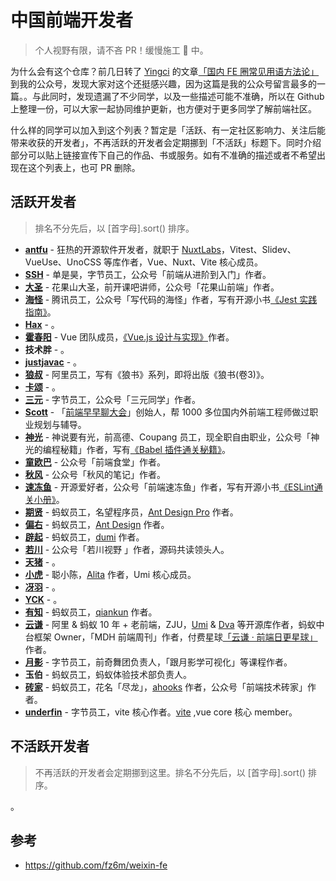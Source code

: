 # 中国前端开发者

> 个人视野有限，请不吝 PR！缓慢施工 🚧 中。

为什么会有这个仓库？前几日转了 [Yingci](https://github.com/fz6m) 的文章[「国内 FE 圈常见用语方法论」](https://mp.weixin.qq.com/s/McVmzQcSM82gtT0UDnX5Nw) 到我的公众号，发现大家对这个还挺感兴趣，因为这篇是我的公众号留言最多的一篇。。与此同时，发现遗漏了不少同学，以及一些描述可能不准确，所以在 Github 上整理一份，可以大家一起协同维护更新，也方便对于更多同学了解前端社区。

什么样的同学可以加入到这个列表？暂定是「活跃、有一定社区影响力、关注后能带来收获的开发者」，不再活跃的开发者会定期挪到「不活跃」标题下。同时介绍部分可以贴上链接宣传下自己的作品、书或服务。如有不准确的描述或者不希望出现在这个列表上，也可 PR 删除。

## 活跃开发者

> 排名不分先后，以 [首字母].sort() 排序。

* **[antfu](https://github.com/antfu)** - 狂热的开源软件开发者，就职于 [NuxtLabs](https://nuxtlabs.com/)，Vitest、Slidev、VueUse、UnoCSS 等库作者，Vue、Nuxt、Vite 核心成员。
* **[SSH](https://github.com/sl1673495)** - 单是昊，字节员工，公众号「前端从进阶到入门」作者。
* **[大圣](https://github.com/shengxinjing)** - 花果山大圣，前开课吧讲师，公众号「花果山前端」作者。
* **[海怪](https://github.com/haixiangyan)** - 腾讯员工，公众号「写代码的海怪」作者，写有开源小书[《Jest 实践指南》](https://github.com/haixiangyan/jest-tutorial)。
* **[Hax](https://github.com/hax)** - 。
* **[霍春阳](https://github.com/HcySunYang)** - Vue 团队成员，[《Vue.js 设计与实现》](https://book.douban.com/subject/35768338/)作者。
* **‌技术胖** - 。
* **[justjavac](https://github.com/justjavac)** - 。
* **[狼叔](https://github.com/i5ting)** - 阿里员工，写有《狼书》系列，即将出版《狼书(卷3)》。
* **[卡颂](https://github.com/BetaSu)** - 。
* **[三元](https://github.com/sanyuan0704)** - 字节员工，公众号「三元同学」作者。
* **[Scott](https://github.com/zaoscott)** - 「[前端早早聊大会](https://www.zaozao.run/)」创始人，帮 1000 多位国内外前端工程师做过职业规划与辅导。
* **[‌神光](https://github.com/QuarkGluonPlasma)** - 神说要有光，前高德、Coupang 员工，现全职自由职业，公众号「神光的编程秘籍」作者，写有[《Babel 插件通关秘籍》](https://juejin.cn/book/6946117847848321055)。
* **[童欧巴](https://github.com/Geekhyt)** - 公众号「前端食堂」作者。
* **[秋风](https://github.com/hua1995116)** - 公众号「秋风的笔记」作者。
* **[速冻鱼](https://github.com/sudongyuer)** - 开源爱好者，公众号「前端速冻鱼」作者，写有开源小书[《ESLint通关小册》](https://github.com/sudongyuer/learn-eslint)。
* **[期贤](https://github.com/chenshuai2144)** - 蚂蚁员工，名望程序员，[Ant Design Pro](https://pro.ant.design/) 作者。
* **[偏右](https://github.com/afc163)** - 蚂蚁员工，[Ant Design](https://ant.design/) 作者。
* **[辟起](https://github.com/PeachScript)** - 蚂蚁员工，[dumi](https://d.umijs.org/) 作者。
* **[若川](https://github.com/lxchuan12)** - 公众号「若川视野	」作者，源码共读领头人。
* **[天猪](https://github.com/atian25)** - 。
* **[小虎](https://github.com/xiaohuoni)** - 聪小陈，[Alita](https://github.com/alitajs/alita) 作者，Umi 核心成员。
* **[冴羽](https://github.com/mqyqingfeng)** - 。
* **[YCK](https://github.com/KieSun)** - 。
* **[有知](https://github.com/kuitos)** - 蚂蚁员工，[qiankun](https://github.com/umijs/qiankun) 作者。
* **[云谦](https://github.com/sorrycc)** - 阿里 & 蚂蚁 10 年 + 老前端，ZJU，[Umi](https://github.com/umijs/umi) & [Dva](https://github.com/dvajs/dva) 等开源库作者，蚂蚁中台框架 Owner，「MDH 前端周刊」作者，付费星球[「云谦 · 前端日更星球」](https://q.sorrycc.com/)作者。
* **[月影](https://github.com/akira-cn)** - 字节员工，前奇舞团负责人，「跟月影学可视化」等课程作者。
* **玉伯** - 蚂蚁员工，蚂蚁体验技术部负责人。
* **[砖家](https://github.com/brickspert)** - 蚂蚁员工，花名「尽龙」，[ahooks](https://github.com/alibaba/hooks) 作者，公众号「前端技术砖家」作者。
* **[underfin](https://github.com/underfin)** - 字节员工，vite 核心作者。[vite](https://github.com/vitejs/vite) ,vue core 核心 member。

## 不活跃开发者

> 不再活跃的开发者会定期挪到这里。排名不分先后，以 [首字母].sort() 排序。

。

## 参考

* https://github.com/fz6m/weixin-fe
